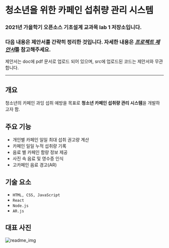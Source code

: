 # 청소년을 위한 카페인 섭취량 관리 시스템

### 2021년 가을학기 오픈소스 기초설계 교과목 lab 1 저장소입니다.

### 다음 내용은 제안서를 간략히 정리한 것입니다. 자세한 내용은 [*프로젝트 제안서*](https://github.com/devgeon/2021-2-OSS-lab1/tree/main/doc)를 참고해주세요.

제안서는 doc에 pdf 문서로 업로드 되어 있으며, src에 업로드된 코드는 제안서와 무관합니다.

----------------------------------------

## 개요
청소년의 카페인 과잉 섭취 예방을 목표로 **청소년 카페인 섭취량 관리 시스템**을 개발하고자 함.

## 주요 기능
- 개인별 카페인 일일 최대 섭취 권고량 계산
- 카페인 일일 누적 섭취량 기록
- 음료 별 카페인 함량 정보 제공
- 사진 속 음료 및 영수증 인식
- 고카페인 음료 경고(AR)

## 기술 요소
- `HTML, CSS, JavaScript`
- `React`
- `Node.js`
- `AR.js`

## 대표 사진
![readme_img](https://user-images.githubusercontent.com/78639676/139573743-919c48fa-6ffa-46b5-9af8-474dd7c291ca.png)
